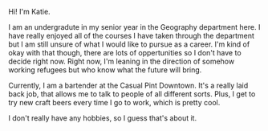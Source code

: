 Hi! I'm Katie. 

I am an undergradute in my senior year in the Geography department here. I have really enjoyed all of the courses I have taken through the department but I am still unsure of what I would like to pursue as a career. I'm kind of okay with that though, there are lots of oppertunities so I don't have to decide right now. Right now, I'm leaning in the direction of somehow working refugees but who know what the future will bring.  

Currently, I am a bartender at the Casual Pint Downtown. It's a really laid back job, that allows me to talk to people of all different sorts. Plus, I get to try new craft beers every time I go to work, which is pretty cool. 

I don't really have any hobbies, so I guess that's about it.